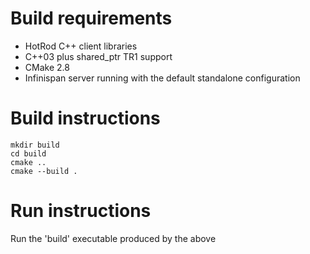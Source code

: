 # Build requirements

* HotRod C++ client libraries
* C++03 plus shared_ptr TR1 support
* CMake 2.8
* Infinispan server running with the default standalone configuration

# Build instructions

    mkdir build
    cd build
    cmake ..
    cmake --build . 

# Run instructions

Run the 'build' executable produced by the above


